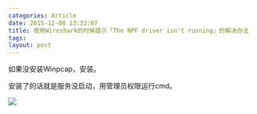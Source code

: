 ```yaml
---
categories: Article
date: 2015-12-08 13:33:07
title: 使用Wireshark的时候提示「The NPF driver isn't running」的解决办法
tags: 
layout: post
---
```


如果没安装Winpcap，安装。

安装了的话就是服务没启动，用管理员权限运行cmd。

![](http://7ktq7q.com1.z0.glb.clouddn.com/Winpcap.png)


